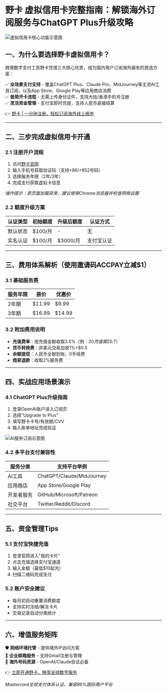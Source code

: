 # 野卡 虚拟信用卡完整指南：解锁海外订阅服务与ChatGPT Plus升级攻略

![虚拟信用卡核心功能示意图](https://bbtdd.com/wp-content/uploads/img/312460111.webp)

## 一、为什么要选择野卡虚拟信用卡？

跨境数字支付工具野卡凭借三大核心优势，成为国内用户订阅海外服务的首选方案：

✅ **全场景支付支持** - 覆盖ChatGPT Plus、Claude Pro、MidJourney等主流AI工具订阅，以及App Store、Google Play等应用商店消费  
✅ **极简开卡流程** - 无需上传身份证件，支持大陆/香港手机号注册  
✅ **灵活资金管理** - 支付宝即时充提，支持人民币直接结算  

👉 [野卡 | 一分钟注册，轻松订阅海外线上服务](https://bbtdd.com/yeka)

---

## 二、三步完成虚拟信用卡开通

### 2.1 注册开户流程
1. 访问[野卡官网](https://bbtdd.com/yeka)
2. 输入手机号获取验证码（支持+86/+852号码）
3. 选择服务年限（2年/3年）
4. 完成支付获取虚拟卡信息

*操作提示：若页面加载异常，建议使用Chrome浏览器并检查网络设置*

### 2.2 额度升级方案
| 认证类型 | 初始额度 | 升级后额度 | 认证方式 |
|---------|---------|-----------|---------|
| 默认状态 | $100/月 | -         | 无       |
| 实名认证 | $100/月 | $3000/月  | 支付宝认证 |

---

## 三、费用体系解析（使用邀请码**ACCPAY**立减$1）

### 3.1 基础服务费
| 服务年限 | 原价   | 优惠价  |
|---------|-------|--------|
| 2年期   | $11.99 | $9.99  |
| 3年期   | $16.99 | $14.99 |

### 3.2 附加费用说明
- **充值费率**：按充值金额收取3.5%（例：$20充值需$20.7）
- **货币转换费**：非美元交易加收1%+$0.5
- **余额提现**：人民币全额到账，0手续费
- **商家退款**：收取2%服务费

---

## 四、实战应用场景演示

### 4.1 ChatGPT Plus升级指南
1. 登录OpenAI账户进入订阅页
2. 选择"Upgrade to Plus"
3. 填写野卡卡号/有效期/CVV
4. 输入账单地址完成验证

![AI服务订阅示意图](https://bbtdd.com/wp-content/uploads/img/814400981.webp)

### 4.2 多平台支付兼容性
| 服务分类       | 支持平台举例                 |
|---------------|----------------------------|
| AI工具        | ChatGPT/Claude/MidJourney   |
| 应用商店      | App Store/Google Play        |
| 开发者服务    | GitHub/Microsoft/Patreon     |
| 社交平台      | Twitter/Reddit/Discord       |

---

## 五、资金管理Tips

### 5.1 支付宝快捷充值
1. 登录官网进入"我的卡片"
2. 点击充值选择支付宝通道
3. 输入金额（最低$10起充）
4. 扫描二维码完成支付

### 5.2 账户安全建议
- 每月初自动重置消费额度
- 支持实时冻结/解冻卡片
- 交易记录自动分类统计

---

## 六、增值服务矩阵

🛡️ **网络环境托管** - 提供境外IP访问方案  
📧 **企业邮箱服务** - 支持Gmail注册与管理  
📱 **海外号码资源** - OpenAI/Claude验证必备  

👉 [立即开通野卡，畅享全球数字服务](https://bbtdd.com/yeka)

*Mastercard全球支付体系认证，兼容99%国际商户平台*